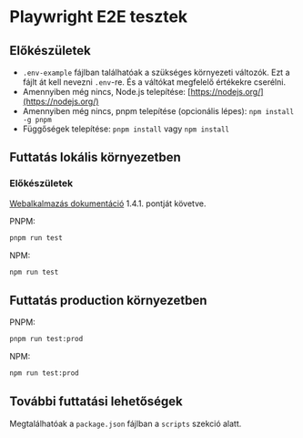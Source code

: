 # Playwright E2E tesztek

## Előkészületek

- `.env-example` fájlban találhatóak a szükséges környezeti változók. Ezt a fájlt át kell nevezni `.env`-re. És a váltókat megfelelő értékekre cserélni.
- Amennyiben még nincs, Node.js telepítése: [https://nodejs.org/](https://nodejs.org/)
- Amennyiben még nincs, pnpm telepítése (opcionális lépes): `npm install -g pnpm`
- Függőségek telepítése: `pnpm install` vagy `npm install`

## Futtatás lokális környezetben

### Előkészületek

[Webalkalmazás dokumentáció](../web/README.md) 1.4.1. pontját követve.

PNPM:

```bash
pnpm run test
```

NPM:

```bash
npm run test
```

## Futtatás production környezetben

PNPM:

```bash
pnpm run test:prod
```

NPM:

```bash
npm run test:prod
```

## További futtatási lehetőségek

Megtalálhatóak a `package.json` fájlban a `scripts` szekció alatt.
